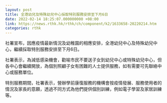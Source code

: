 ```yaml
---
layout: post
title: 全港幼兒及特殊幼兒中心採取特別服務安排至下月6日
date: 2022-02-14 18:25:07.000000000 +08:00
link: https://news.rthk.hk/rthk/ch/component/k2/1633658-20220214.htm
categories: rthk
---
```


社署宣布，因應疫情最新情況及幼稚園的相應安排，全港幼兒中心及特殊幼兒中心，繼續採取特別服務安排至下月6日。

社署表示，為減低感染機會，勸喻市民不要送子女到幼兒中心或特殊幼兒中心，但各中心會繼續開放，為個別照顧子女有困難的人士提供服務，如有需要可先聯絡中心或服務單位。

特別服務期間，社署表示，營辦學前康復服務的機構會按疫情發展、服務使用者的情況及家長的意願，透過不同方式為他們提供個別訓練，例如電子學習及家居訓練等。
